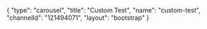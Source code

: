{
    "type": "carousel",
    "title": "Custom Test",
    "name": "custom-test",
    "channelId": "121494071",
    "layout": "bootstrap"
}